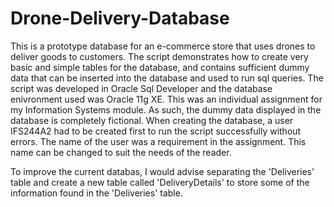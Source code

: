 # Drone-Delivery-Database
This is a prototype database for an e-commerce store that uses drones to deliver goods to customers.
The script demonstrates how to create very basic and simple tables for the database, and contains sufficient dummy data that can be inserted into the database and used to run sql queries.
The script was developed in Oracle Sql Developer and the database enivronment used was Oracle 11g XE.
This was an individual assignment for my Information Systems module. As such, the dummy data displayed in the database is completely fictional. 
When creating the database, a user IFS244A2 had to be created first to run the script successfully without errors. The name of the user was a requirement in the assignment. This name can be changed to suit the needs of the reader. 

To improve the current databas, I would advise separating the 'Deliveries' table and create a new table called 'DeliveryDetails' to store some of the information found in the 'Deliveries' table. 

